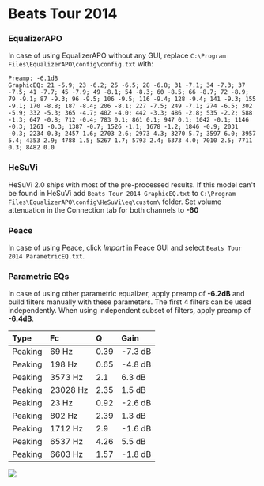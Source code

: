 # Beats Tour 2014

### EqualizerAPO
In case of using EqualizerAPO without any GUI, replace `C:\Program Files\EqualizerAPO\config\config.txt`
with:
```
Preamp: -6.1dB
GraphicEQ: 21 -5.9; 23 -6.2; 25 -6.5; 28 -6.8; 31 -7.1; 34 -7.3; 37 -7.5; 41 -7.7; 45 -7.9; 49 -8.1; 54 -8.3; 60 -8.5; 66 -8.7; 72 -8.9; 79 -9.1; 87 -9.3; 96 -9.5; 106 -9.5; 116 -9.4; 128 -9.4; 141 -9.3; 155 -9.1; 170 -8.8; 187 -8.4; 206 -8.1; 227 -7.5; 249 -7.1; 274 -6.5; 302 -5.9; 332 -5.3; 365 -4.7; 402 -4.0; 442 -3.3; 486 -2.8; 535 -2.2; 588 -1.3; 647 -0.8; 712 -0.4; 783 0.1; 861 0.1; 947 0.1; 1042 -0.1; 1146 -0.3; 1261 -0.3; 1387 -0.7; 1526 -1.1; 1678 -1.2; 1846 -0.9; 2031 -0.3; 2234 0.3; 2457 1.6; 2703 2.6; 2973 4.3; 3270 5.7; 3597 6.0; 3957 5.4; 4353 2.9; 4788 1.5; 5267 1.7; 5793 2.4; 6373 4.0; 7010 2.5; 7711 0.3; 8482 0.0
```

### HeSuVi
HeSuVi 2.0 ships with most of the pre-processed results. If this model can't be found in HeSuVi add
`Beats Tour 2014 GraphicEQ.txt` to `C:\Program Files\EqualizerAPO\config\HeSuVi\eq\custom\` folder.
Set volume attenuation in the Connection tab for both channels to **-60**

### Peace
In case of using Peace, click *Import* in Peace GUI and select `Beats Tour 2014 ParametricEQ.txt`.

### Parametric EQs
In case of using other parametric equalizer, apply preamp of **-6.2dB** and build filters manually
with these parameters. The first 4 filters can be used independently.
When using independent subset of filters, apply preamp of **-6.4dB**.

| Type    | Fc       |    Q | Gain    |
|:--------|:---------|:-----|:--------|
| Peaking | 69 Hz    | 0.39 | -7.3 dB |
| Peaking | 198 Hz   | 0.65 | -4.8 dB |
| Peaking | 3573 Hz  | 2.1  | 6.3 dB  |
| Peaking | 23028 Hz | 2.35 | 1.5 dB  |
| Peaking | 23 Hz    | 0.92 | -2.6 dB |
| Peaking | 802 Hz   | 2.39 | 1.3 dB  |
| Peaking | 1712 Hz  | 2.9  | -1.6 dB |
| Peaking | 6537 Hz  | 4.26 | 5.5 dB  |
| Peaking | 6603 Hz  | 1.57 | -1.8 dB |

![](https://raw.githubusercontent.com/jaakkopasanen/AutoEq/master/results/innerfidelity/sbaf-serious/Beats%20Tour%202014/Beats%20Tour%202014.png)